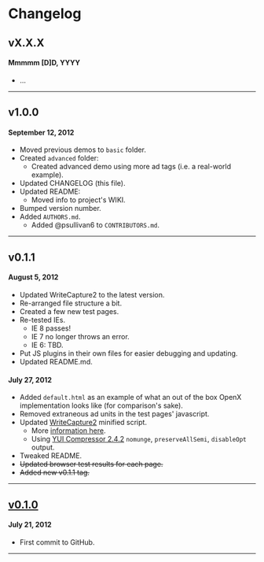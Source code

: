 # Changelog

## vX.X.X
#### Mmmmm [D]D, YYYY

* ...

---

## v1.0.0
#### September 12, 2012

* Moved previous demos to `basic` folder.
* Created `advanced` folder:
    * Created advanced demo using more ad tags (i.e. a real-world example).
* Updated CHANGELOG (this file).
* Updated README:
    * Moved info to project's WIKI.
* Bumped version number.
* Added `AUTHORS.md`.
    * Added @psullivan6 to `CONTRIBUTORS.md`.

---

## v0.1.1
#### August 5, 2012

* Updated WriteCapture2 to the latest version.
* Re-arranged file structure a bit.
* Created a few new test pages.
* Re-tested IEs.
    * IE 8 passes!
    * IE 7 no longer throws an error.
    * IE 6: TBD.
* Put JS plugins in their own files for easier debugging and updating.
* Updated README.md.

#### July 27, 2012

* Added `default.html` as an example of what an out of the box OpenX implementation looks like (for comparison's sake).
* Removed extraneous ad units in the test pages' javascript.
* Updated [WriteCapture2](https://github.com/iamnoah/writeCapture/blob/a3fc5c783ebc7b84d893723c0f663e976bc05619/writeCapture2.js) minified script.
    * More [information here](http://rgne.ws/O3kJuU).
    * Using [YUI Compressor 2.4.2](http://compressorrater.thruhere.net/) `nomunge`, `preserveAllSemi`, `disableOpt` output.
* Tweaked README.
* ~~Updated browser test results for each page.~~
* ~~Added new v0.1.1 tag.~~

---

## [v0.1.0](https://github.com/registerguard/ads-on-demand/zipball/v0.1.0)
#### July 21, 2012

* First commit to GitHub.

---